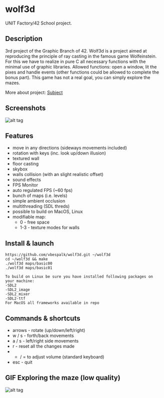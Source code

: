 # wolf3d

UNIT Factory/42 School project.

## Description

3rd project of the Graphic Branch of 42. Wolf3d is a project aimed at reproducing the principle of ray casting in the famous game Wolfeinstein. For this we have to realize in pure C all necessary functions with the minimal use of graphic libraries. Allowed functions: open a window, lit the pixes and handle events (other functions could be allowed to complete the bonus part).
This game has not a real goal, you can simply explore the mazes.

More about project: [Subject](https://github.com/vbespalk/wolf3d/blob/master/wolf3d.en.pdf)

## Screenshots

![alt tag](https://github.com/vbespalk/wolf3d/blob/master/screenshots/screenshot.jpg)

## Features

- move in any directions (sideways movements included)
- rotation with keys (inc. look up/down illusion)
- textured wall
- floor casting
- skybox
- walls collision (with an slight realistic offset)
- sound effects
- FPS Monitor
- auto regulated FPS (~60 fps)
- bunch of maps (i.e. levels)
- simple ambient occlusion
- multithreading (SDL threds)
- possible to build on MacOS, Linux
- modifiable map:
  - 0 - free space
  - 1-3 - texture modes for walls

## Install & launch

```
https://github.com/vbespalk/wolf3d.git ~/wolf3d
cd ~/wolf3d && make
./wolf3d maps/basic00
./wolf3d maps/basic01
```
```
To build on Linux be sure you have installed following packages on your machine:
-SDL2 
-SDL2_image
-SDL2_mixer
-SDL2-ttf
For MacOS all frameworks available in repo
```

## Commands & shortcuts

- arrows - rotate (up/down/left/right)
- w / s - forth/back movements
- a / s - left/right side movements
- r - reset all the changes made
- - / = to adjust volume (standard keyboard)
- esc - quit

## GIF Exploring the maze (low quality)

![alt tag](https://github.com/vbespalk/wolf3d/blob/master/screenshots/wolf.gif)
